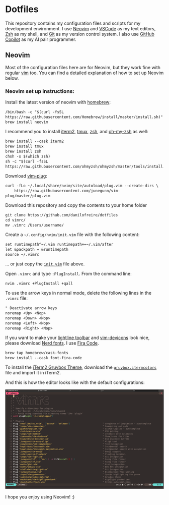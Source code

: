 # Dotfiles

This repository contains my configuration files and scripts for my development environment. I use [Neovim](https://neovim.io/) and [VSCode](https://code.visualstudio.com/) as my text editors, [Zsh](https://www.zsh.org/) as my shell, and [Git](https://git-scm.com/) as my version control system. I also use [GitHub Copilot](https://copilot.github.com/) as my AI pair programmer.

## Neovim

Most of the configuration files here are for Neovim, but they work fine with regular [vim](http://www.vim.org) too. You can find a detailed explanation of how to set up Neovim below.

### Neovim set up instructions:

Install the latest version of neovim with [homebrew](https://brew.sh/):
```
/bin/bash -c "$(curl -fsSL https://raw.githubusercontent.com/Homebrew/install/master/install.sh)"
brew install neovim
```

I recommend you to install [iterm2](https://www.iterm2.com/), [tmux](https://github.com/tmux/tmux), [zsh](https://www.zsh.org/), and [oh-my-zsh](https://ohmyz.sh/) as well:
```
brew install --cask iterm2
brew install tmux
brew install zsh
chsh -s $(which zsh)
sh -c "$(curl -fsSL https://raw.githubusercontent.com/ohmyzsh/ohmyzsh/master/tools/install.sh)"
```

Download [vim-plug](https://github.com/junegunn/vim-plug):
```
curl -fLo ~/.local/share/nvim/site/autoload/plug.vim --create-dirs \
    https://raw.githubusercontent.com/junegunn/vim-plug/master/plug.vim
```

Download this repository and copy the contents to your home folder
```
git clone https://github.com/danilofreire/dotfiles
cd vimrc/
mv .vimrc /Users/username/
```

Create a `~/.config/nvim/init.vim` file with the following content:
```
set runtimepath^=/.vim runtimepath+=~/.vim/after
let &packpath = &runtimepath
source ~/.vimrc
```
... or just copy the [`init.vim`](https://raw.githubusercontent.com/danilofreire/dotfiles/master/init.vim) file above.

Open `.vimrc` and type `:PlugInstall`. From the command line:
```
nvim .vimrc +PlugInstall +qall
```

To use the arrow keys in normal mode, delete the following lines in the `.vimrc` file:
```
" Deactivate arrow keys
noremap <Up> <Nop>
noremap <Down> <Nop>
noremap <Left> <Nop>
noremap <Right> <Nop>
```

If you want to make your [lightline toolbar](https://github.com/itchyny/lightline.vim) and [vim-devicons](https://github.com/ryanoasis/vim-devicons) look nice, please download [Nerd fonts](https://github.com/ryanoasis/nerd-fonts). I use [Fira Code](https://github.com/ryanoasis/nerd-fonts/tree/master/patched-fonts/FiraCode).
```
brew tap homebrew/cask-fonts
brew install --cask font-fira-code
```

To install the [iTerm2 Gruvbox Theme](https://github.com/herrbischoff/iterm2-gruvbox/tree/master), download the [`gruvbox.itermcolors`](https://raw.githubusercontent.com/herrbischoff/iterm2-gruvbox/master/gruvbox.itermcolors) file and import it in iTerm2.

And this is how the editor looks like with the default configurations:

![](https://github.com/danilofreire/dotfiles/raw/master/neovim.png)

I hope you enjoy using Neovim! :)

